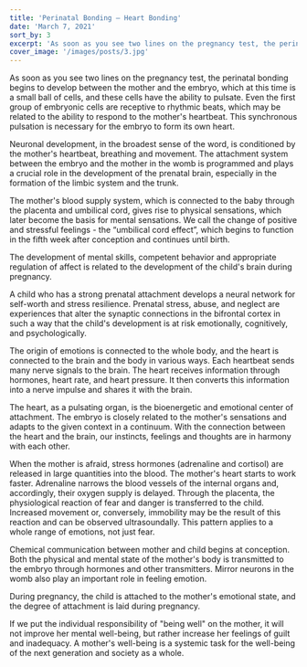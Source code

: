 ```yaml
---
title: 'Perinatal Bonding – Heart Bonding'
date: 'March 7, 2021'
sort_by: 3
excerpt: 'As soon as you see two lines on the pregnancy test, the perinatal bonding begins to develop'
cover_image: '/images/posts/3.jpg'
---
```


As soon as you see two lines on the pregnancy test, the perinatal bonding begins to develop between the mother and the embryo, which at this time is a small ball of cells, and these cells have the ability to pulsate. Even the first group of embryonic cells are receptive to rhythmic beats, which may be related to the ability to respond to the mother's heartbeat. This synchronous pulsation is necessary for the embryo to form its own heart.

Neuronal development, in the broadest sense of the word, is conditioned by the mother's heartbeat, breathing and movement. The attachment system between the embryo and the mother in the womb is programmed and plays a crucial role in the development of the prenatal brain, especially in the formation of the limbic system and the trunk.

The mother's blood supply system, which is connected to the baby through the placenta and umbilical cord, gives rise to physical sensations, which later become the basis for mental sensations. We call the change of positive and stressful feelings - the “umbilical cord effect”, which begins to function in the fifth week after conception and continues until birth.

The development of mental skills, competent behavior and appropriate regulation of affect is related to the development of the child's brain during pregnancy.

A child who has a strong prenatal attachment develops a neural network for self-worth and stress resilience. Prenatal stress, abuse, and neglect are experiences that alter the synaptic connections in the bifrontal cortex in such a way that the child's development is at risk emotionally, cognitively, and psychologically.

The origin of emotions is connected to the whole body, and the heart is connected to the brain and the body in various ways. Each heartbeat sends many nerve signals to the brain. The heart receives information through hormones, heart rate, and heart pressure. It then converts this information into a nerve impulse and shares it with the brain.

The heart, as a pulsating organ, is the bioenergetic and emotional center of attachment. The embryo is closely related to the mother's sensations and adapts to the given context in a continuum. With the connection between the heart and the brain, our instincts, feelings and thoughts are in harmony with each other.

When the mother is afraid, stress hormones (adrenaline and cortisol) are released in large quantities into the blood. The mother's heart starts to work faster. Adrenaline narrows the blood vessels of the internal organs and, accordingly, their oxygen supply is delayed. Through the placenta, the physiological reaction of fear and danger is transferred to the child. Increased movement or, conversely, immobility may be the result of this reaction and can be observed ultrasoundally. This pattern applies to a whole range of emotions, not just fear.

Chemical communication between mother and child begins at conception. Both the physical and mental state of the mother's body is transmitted to the embryo through hormones and other transmitters. Mirror neurons in the womb also play an important role in feeling emotion.

During pregnancy, the child is attached to the mother's emotional state, and the degree of attachment is laid during pregnancy.

If we put the individual responsibility of "being well" on the mother, it will not improve her mental well-being, but rather increase her feelings of guilt and inadequacy. A mother's well-being is a systemic task for the well-being of the next generation and society as a whole.
